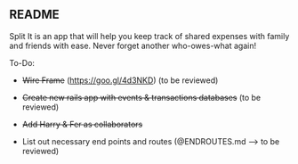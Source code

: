## README

Split It is an app that will help you keep track of shared expenses with family and friends with ease.
Never forget another who-owes-what again!


To-Do:

* ~~Wire Frame~~ (https://goo.gl/4d3NKD) (to be reviewed)

* ~~Create new rails app with events & transactions databases~~ (to be reviewed)

* ~~Add Harry & Fer as collaborators~~

* List out necessary end points and routes (@ENDROUTES.md --> to be reviewed)

